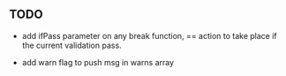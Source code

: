 
## TODO


* add ifPass parameter on any break function, == action to take place if the current validation pass.

* add warn flag to push msg in warns array